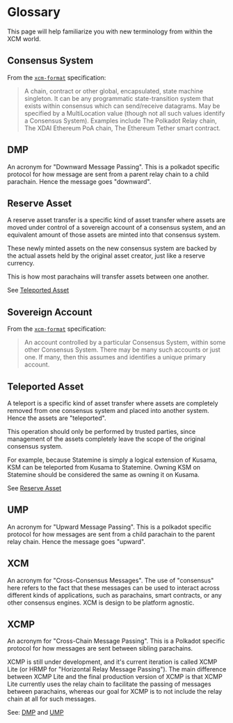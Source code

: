 # Glossary

This page will help familiarize you with new terminology from within the XCM world.

## Consensus System

From the [`xcm-format`](https://github.com/paritytech/xcm-format) specification:

> A chain, contract or other global, encapsulated, state machine singleton. It can be any
> programmatic state-transition system that exists within consensus which can send/receive
> datagrams. May be specified by a MultiLocation value (though not all such values identify a
> Consensus System). Examples include The Polkadot Relay chain, The XDAI Ethereum PoA chain, The
> Ethereum Tether smart contract.

## DMP

An acronym for "Downward Message Passing". This is a polkadot specific protocol for how message are
sent from a parent relay chain to a child parachain. Hence the message goes "downward".

## Reserve Asset

A reserve asset transfer is a specific kind of asset transfer where assets are moved under control
of a sovereign account of a consensus system, and an equivalent amount of those assets are minted
into that consensus system.

These newly minted assets on the new consensus system are backed by the actual assets held by the
original asset creator, just like a reserve currency.

This is how most parachains will transfer assets between one another.

See [Teleported Asset](#teleported-asset)

## Sovereign Account

From the [`xcm-format`](https://github.com/paritytech/xcm-format) specification:

> An account controlled by a particular Consensus System, within some other Consensus System. There
> may be many such accounts or just one. If many, then this assumes and identifies a unique primary
> account.

## Teleported Asset

A teleport is a specific kind of asset transfer where assets are completely removed from one
consensus system and placed into another system. Hence the assets are "teleported".

This operation should only be performed by trusted parties, since management of the assets
completely leave the scope of the original consensus system.

For example, because Statemine is simply a logical extension of Kusama, KSM can be teleported from
Kusama to Statemine. Owning KSM on Statemine should be considered the same as owning it on Kusama.

See [Reserve Asset](#reserve-asset)

## UMP

An acronym for "Upward Message Passing". This is a polkadot specific protocol for how messages are
sent from a child parachain to the parent relay chain. Hence the message goes "upward".

## XCM

An acronym for "Cross-Consensus Messages". The use of "consensus" here refers to the fact that these
messages can be used to interact across different kinds of applications, such as parachains, smart
contracts, or any other consensus engines. XCM is design to be platform agnostic.

## XCMP

An acronym for "Cross-Chain Message Passing". This is a Polkadot specific protocol for how messages
are sent between sibling parachains.

XCMP is still under development, and it's current iteration is called XCMP Lite (or HRMP for
"Horizontal Relay Message Passing"). The main difference between XCMP Lite and the final production
version of XCMP is that XCMP Lite currently uses the relay chain to facilitate the passing of
messages between parachains, whereas our goal for XCMP is to not include the relay chain at all for
such messages.

See: [DMP](#dmp) and [UMP](#ump)
